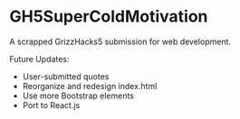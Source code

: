 # GH5SuperColdMotivation
A scrapped GrizzHacks5 submission for web development.

Future Updates:
* User-submitted quotes
* Reorganize and redesign index.html
* Use more Bootstrap elements
* Port to React.js
